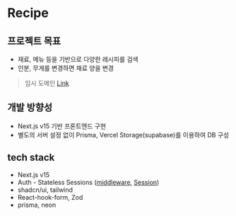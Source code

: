 # Recipe

## 프로젝트 목표
- 재료, 메뉴 등을 기반으로 다양한 레시피를 검색
- 인분, 무게를 변경하면 재료 양을 변경

> 임시 도메인 [Link](https://recipe-k.vercel.app)

## 개발 방향성
- Next.js v15 기반 프론트엔드 구현
- 별도의 서버 설정 없이 Prisma, Vercel Storage(supabase)를 이용하여 DB 구성

## tech stack
- Next.js v15
- Auth - Stateless Sessions ([middleware](https://github.com/jinhwansuh/recipe/blob/develop/middleware.ts), [Session](https://github.com/jinhwansuh/recipe/blob/develop/lib/session.ts))
- shadcn/ui, tailwind
- React-hook-form, Zod
- prisma, neon
